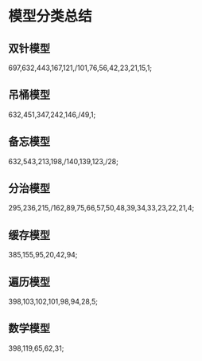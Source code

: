 # 模型分类总结

## 双针模型

697,632,443,167,121,/101,76,56,42,23,21,15,1;

## 吊桶模型

632,451,347,242,146,/49,1;

## 备忘模型

632,543,213,198,/140,139,123,/28;

## 分治模型

295,236,215,/162,89,75,66,57,50,48,39,34,33,23,22,21,4;

## 缓存模型

385,155,95,20,42,94;

## 遍历模型

398,103,102,101,98,94,28,5;

## 数学模型

398,119,65,62,31;
